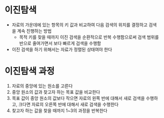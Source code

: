 # 이진탐색
- 자료의 가운데에 있는 항목의 키 값과 비교하여 다음 검색의 위치를 결정하고 검색을 계속 진행하는 방법
    - 목적 키를 찾을 때까지 이진 검색을 순환적으로 반복 수행함으로써 검색 범위를 반으로 줄여가면서 보다 빠르게 검색을 수행함
- 이진 검색을 하기 위해서는 자료가 정렬된 상태여야 한다

# 이진탐색 과정
1. 자료의 중앙에 있는 원소를 고른다
2. 중앙 원소의 값과 찾고자 하는 목표 값을 비교한다
3. 목표 값이 중앙 원소의 값보다 작으면 자료의 왼쪽 반에 대해서 새로 검색을 수행하고, 크다면 자료의 오른쪽 반에 대해서 새로 검색을 수행한다
4. 찾고자 하는 값을 찾을 때까지 1~3의 과정을 반복한다
